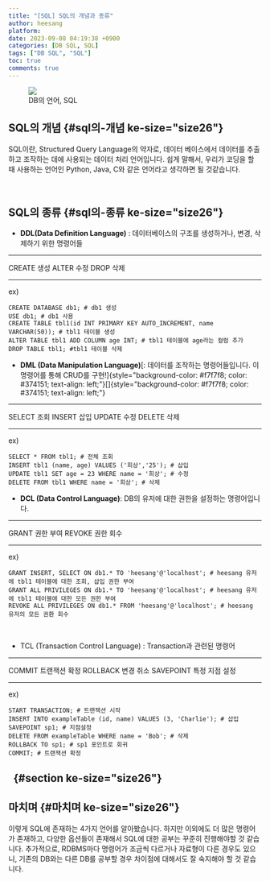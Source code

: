 ```yaml
---
title: "[SQL] SQL의 개념과 종류"
author: heesang
platform: 
date: 2023-09-08 04:19:38 +0900
categories: [DB SQL, SQL]
tags: ["DB SQL", "SQL"]
toc: true
comments: true
---
```

<figure class="imageblock alignCenter" data-ke-mobilestyle="widthOrigin"
data-origin-width="900" data-origin-height="420">
<span
data-url="https://blog.kakaocdn.net/dn/sYSJp/btsth6ltPXR/XVyRRz7HELxp8RU6dnXldK/img.png"
data-lightbox="lightbox" data-alt="DB의 언어, SQL"><img
src="https://blog.kakaocdn.net/dn/sYSJp/btsth6ltPXR/XVyRRz7HELxp8RU6dnXldK/img.png"
srcset="https://img1.daumcdn.net/thumb/R1280x0/?scode=mtistory2&amp;fname=https%3A%2F%2Fblog.kakaocdn.net%2Fdn%2FsYSJp%2Fbtsth6ltPXR%2FXVyRRz7HELxp8RU6dnXldK%2Fimg.png"
onerror="this.onerror=null; this.src=&#39;//t1.daumcdn.net/tistory_admin/static/images/no-image-v1.png&#39;; this.srcset=&#39;//t1.daumcdn.net/tistory_admin/static/images/no-image-v1.png&#39;;"
data-origin-width="900" data-origin-height="420" /></span>
<figcaption>DB의 언어, SQL</figcaption>
</figure>

## SQL의 개념 {#sql의-개념 ke-size="size26"}

SQL이란, Structured Query Language의 약자로, 데이터 베이스에서 데이터를
추출하고 조작하는 데에 사용되는 데이터 처리 언어입니다. 쉽게 말해서,
우리가 코딩을 할 때 사용하는 언어인 Python, Java, C와 같은 언어라고
생각하면 될 것같습니다. 

 

## SQL의 종류 {#sql의-종류 ke-size="size26"}

-   **DDL(Data Definition Language)** : 데이터베이스의 구조를
    생성하거나, 변경, 삭제하기 위한 명령어들

  -------- ------
  CREATE   생성
  ALTER    수정
  DROP     삭제
  -------- ------

ex)

``` {#code_1694112377738 .sql style="background-color: #f8f8f8; color: #383a42; text-align: start;" ke-language="sql" ke-type="codeblock"}
CREATE DATABASE db1; # db1 생성
USE db1; # db1 사용
CREATE TABLE tbl1(id INT PRIMARY KEY AUTO_INCREMENT, name VARCHAR(50)); # tbl1 테이블 생성
ALTER TABLE tbl1 ADD COLUMN age INT; # tbl1 테이블에 age라는 컬럼 추가
DROP TABLE tbl1; #tbl1 테이블 삭제
```

-   **DML (Data Manipulation Language)**[: 데이터를 조작하는
    명령어들입니다. 이 명령어를 통해 CRUD를
    구현!]{style="background-color: #f7f7f8; color: #374151; text-align: left;"}[]{style="background-color: #f7f7f8; color: #374151; text-align: left;"}

  -------- ------
  SELECT   조회
  INSERT   삽입
  UPDATE   수정
  DELETE   삭제
  -------- ------

ex)

``` {#code_1694113477809 .sql ke-language="sql" ke-type="codeblock"}
SELECT * FROM tbl1; # 전체 조회
INSERT tbl1 (name, age) VALUES ('희상','25'); # 삽입
UPDATE tbl1 SET age = 23 WHERE name = '희상'; # 수정
DELETE FROM tbl1 WHERE name = '희상'; # 삭제
```

-   **DCL (Data Control Language)**: DB의 유저에 대한 권한을 설정하는
    명령어입니다.

  -------- -----------
  GRANT    권한 부여
  REVOKE   권한 회수
  -------- -----------

ex)

``` {#code_1694113645984 .sql ke-language="sql" ke-type="codeblock"}
GRANT INSERT, SELECT ON db1.* TO 'heesang'@'localhost'; # heesang 유저에 tbl1 테이블에 대한 조회, 삽입 권한 부여
GRANT ALL PRIVILEGES ON db1.* TO 'heesang'@'localhost'; # heesang 유저에 tbl1 테이블에 대한 모든 권한 부여
REVOKE ALL PRIVILEGES ON db1.* FROM 'heesang'@'localhost'; # heesang 유저의 모든 권환 회수
```

 

-   TCL (Transaction Control Language) : Transaction과 관련된 명령어

  ----------- ----------------
  COMMIT      트랜잭션 확정
  ROLLBACK    변경 취소
  SAVEPOINT   특정 지점 설정
  ----------- ----------------

ex)

``` {#code_1694114244423 .sql ke-language="sql" ke-type="codeblock"}
START TRANSACTION; # 트랜잭션 시작
INSERT INTO exampleTable (id, name) VALUES (3, 'Charlie'); # 삽입
SAVEPOINT sp1; # 지점설정
DELETE FROM exampleTable WHERE name = 'Bob'; # 삭제
ROLLBACK TO sp1; # sp1 포인트로 회귀
COMMIT; # 트랜잭션 확정
```

##   {#section ke-size="size26"}

## 마치며 {#마치며 ke-size="size26"}

이렇게 SQL에 존재하는 4가지 언어를 알아봤습니다. 하지만 이외에도 더 많은
명령어가 존재하고, 다양한 옵션들이 존재해서 SQL에 대한 공부는 꾸준히
진행해야할 것 같습니다. 추가적으로, RDBMS마다 명령어가 조금씩 다르거나
자료형이 다른 경우도 있으니, 기존의 DB와는 다른 DB를 공부할 경우
차이점에 대해서도 잘 숙지해야 할 것 같습니다.
